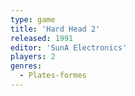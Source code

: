 ```yaml
---
type: game
title: 'Hard Head 2'
released: 1991
editor: 'SunA Electronics'
players: 2
genres:
  - Plates-formes
---
```

